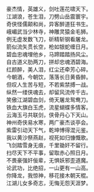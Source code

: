豪杰情，英雄义，剑吐莲花啸天下。  
江湖浪，苍生泪，刀劈山岳震寰宇。  
奇侠怪儒颠和尚，异客醉道狂书生。  
峨嵋武当少林寺，神雕灵猿金毛狮。  
例无虚发数飞刀，斫精斩钢看屠龙。  
箭似流矢贯长空，枪如银蛇缠日月。  
碧血忠魂埋他乡，马蹄踏踏扬风尘。  
自古道义肋两刀，拼却忠魂洒碧海。  
红颜醉，美人泪，红尘还牵芳心碎。  
今朝酒，今朝饮，落落长日黄昏醉。  
但叹人生苦与短，不若紫禁搏一战。  
纵然一缕侠魂去，却留风流传千古。  
笑傲江湖碧血剑，倚天屠龙鸳鸯刀。  
铁血大旗白玉虎，流星蝴蝶多情客。  
云海玉弓共联剑，侠骨丹心下天山。  
神州奇侠易水寒，两广豪杰谈亭会。  
紫雷引动天下气，乾坤博得混元鉴。  
我以黄沙祭燕赵，视死如归慷慨歌。  
飞剑踏雪身无痕，千里锄奸不留行。  
扫尽天下不平事，留取赤心照日月。  
不畏豪强奸佞辈，无惧妖邪歪道魔。  
论武功，比绝招，一山更有一山高。  
你降龙，我惊神，移花接木朝天棍。  
江湖儿女多奇志，无悔无怨天涯梦。  
